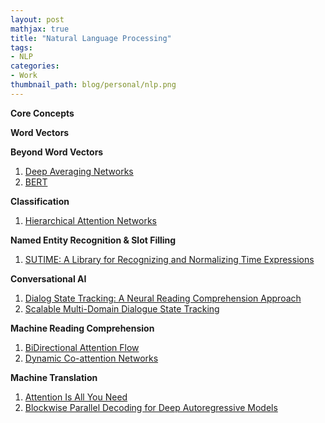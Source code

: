 ```yaml
---
layout: post
mathjax: true
title: "Natural Language Processing"
tags:
- NLP
categories:
- Work
thumbnail_path: blog/personal/nlp.png
---
```


**Core Concepts**

**Word Vectors**

**Beyond Word Vectors**

1. [Deep Averaging Networks](https://www.weak-learner.com/blog/2019/07/31/deep-averaging-networks/)
2. [BERT](https://www.weak-learner.com/blog/2019/08/16/bert/)

**Classification**

1. [Hierarchical Attention Networks](https://www.weak-learner.com/blog/2019/06/23/hierarchical_attention_networks/)

**Named Entity Recognition & Slot Filling**

1. [SUTIME: A Library for Recognizing and Normalizing Time Expressions](https://www.weak-learner.com/blog/2019/06/20/SUTime/)

**Conversational AI**

1. [Dialog State Tracking: A Neural Reading Comprehension Approach](https://www.weak-learner.com/blog/2019/08/19/dst-mrc/)
2. [Scalable Multi-Domain Dialogue State Tracking](https://www.weak-learner.com/blog/2019/08/20/scalable-multidomain-dst/)

**Machine Reading Comprehension**

1. [BiDirectional Attention Flow](https://www.weak-learner.com/blog/2019/08/13/bidirectional-attention-flow/)
2. [Dynamic Co-attention Networks](https://www.weak-learner.com/blog/2019/08/13/dynamic-coattention-network/)

**Machine Translation**

1. [Attention Is All You Need](https://www.weak-learner.com/blog/2019/08/01/attention-is-all-you-need/)
2. [Blockwise Parallel Decoding for Deep Autoregressive Models](https://www.weak-learner.com/blog/2019/08/08/blockwise-parallel-decoding-for-deep-autoregressive-models/)